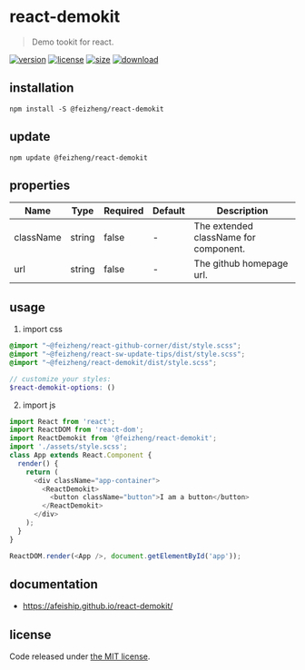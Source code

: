# react-demokit
> Demo tookit for react.

[![version][version-image]][version-url]
[![license][license-image]][license-url]
[![size][size-image]][size-url]
[![download][download-image]][download-url]

## installation
```shell
npm install -S @feizheng/react-demokit
```

## update
```shell
npm update @feizheng/react-demokit
```

## properties
| Name      | Type   | Required | Default | Description                           |
| --------- | ------ | -------- | ------- | ------------------------------------- |
| className | string | false    | -       | The extended className for component. |
| url       | string | false    | -       | The github homepage url.              |


## usage
1. import css
  ```scss
  @import "~@feizheng/react-github-corner/dist/style.scss";
  @import "~@feizheng/react-sw-update-tips/dist/style.scss";
  @import "~@feizheng/react-demokit/dist/style.scss";

  // customize your styles:
  $react-demokit-options: ()
  ```
2. import js
  ```js
  import React from 'react';
  import ReactDOM from 'react-dom';
  import ReactDemokit from '@feizheng/react-demokit';
  import './assets/style.scss';
  class App extends React.Component {
    render() {
      return (
        <div className="app-container">
          <ReactDemokit>
            <button className="button">I am a button</button>
          </ReactDemokit>
        </div>
      );
    }
  }

  ReactDOM.render(<App />, document.getElementById('app'));

  ```

## documentation
- https://afeiship.github.io/react-demokit/


## license
Code released under [the MIT license](https://github.com/afeiship/react-demokit/blob/master/LICENSE.txt).

[version-image]: https://img.shields.io/npm/v/@feizheng/react-demokit
[version-url]: https://npmjs.org/package/@feizheng/react-demokit

[license-image]: https://img.shields.io/npm/l/@feizheng/react-demokit
[license-url]: https://github.com/afeiship/react-demokit/blob/master/LICENSE.txt

[size-image]: https://img.shields.io/bundlephobia/minzip/@feizheng/react-demokit
[size-url]: https://github.com/afeiship/react-demokit/blob/master/dist/react-demokit.min.js

[download-image]: https://img.shields.io/npm/dm/@feizheng/react-demokit
[download-url]: https://www.npmjs.com/package/@feizheng/react-demokit
